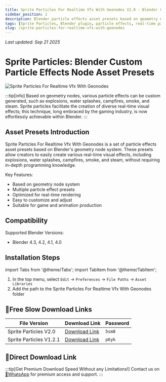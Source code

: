 ```yaml
---
title: Sprite Particles For Realtime Vfx With Geonodes V2.0 - Blender Custom Particle Effects Node Asset Presets
sidebar_position: 1
description: Blender particle effects asset presets based on geometry nodes, capable of creating various real-time visual effects such as explosions, water splashes, campfires, smoke, and steam.
tags: [Sprite Particles, Blender plugin, particle effects, real-time particles, explosion effects, geometry nodes, 3D effects, VFX assets, Blender effects]
slug: /sprite-particles-for-realtime-vfx-with-geonodes
---
```

<!--Above is frontmatter Part-generate depend on content meet Google Seo, you need to balance automation efficiency with Google's core ranking factors—especially E-E-A-T (Experience, Expertise, Authoritativeness, Trustworthiness) -->
*Last updated: Sep 21 2025*<!--generate depend on file modified time -->

<!--First Part-This is Title -->
# Sprite Particles: Blender Custom Particle Effects Node Asset Presets

<!--Second Part-This is First Banner -->
![Sprite Particles For Realtime Vfx With Geonodes](https://www.gfxcamp.com/wp-content/uploads/2025/07/Sprite-Particles-For-Realtime-Vfx-With-Geonodes.jpg)

:::tip[info]
Based on geometry nodes, various particle effects can be custom generated, such as explosions, water splashes, campfires, smoke, and steam. Sprite particles facilitate the creation of diverse real-time visual effects; this technique, long embraced by the gaming industry, is now effortlessly achievable within Blender.
:::

## Asset Presets Introduction

Sprite Particles For Realtime Vfx With Geonodes is a set of particle effects asset presets based on Blender's geometry node system. These presets allow creators to easily create various real-time visual effects, including explosions, water splashes, campfires, smoke, and steam, without requiring in-depth programming knowledge.

Key Features:
- Based on geometry node system
- Multiple particle effect presets
- Optimized for real-time rendering
- Easy to customize and adjust
- Suitable for game and animation production

## Compatibility

Supported Blender Versions:
- Blender 4.3, 4.2, 4.1, 4.0

## Installation Steps

import Tabs from '@theme/Tabs';
import TabItem from '@theme/TabItem';

<Tabs>
  <TabItem value="installation" label="Installation Instructions" default>
    <ol>
      <li>In the top menu, select <code>Edit</code> → <code>Preferences</code> → <code>File Paths</code> → <code>Asset Libraries</code></li>
      <li>Add the path to the Sprite Particles For Realtime Vfx With Geonodes folder</li>
    </ol>
  </TabItem>
</Tabs>

## 🐌Free Slow Download Links



| File Version | Download Link | Password |
|--------------|---------------|----------|
| Sprite Particles V2.0 | [Download Link](https://pan.baidu.com/s/1kK7yXykQYCDW6kELSKS0dQ?pwd=5sm8) | `5sm8` |
| Sprite Particles V1.2.1 | [Download Link](https://pan.baidu.com/s/1uNk2DGDMgaUSdJn5Fz5suw?pwd=p6yk) | `p6yk` |

## 🚀Direct Download Link
:::tip[Get Premium Download Speed Without any Limitations!]
Contact us on [💬WhatsApp](https://wa.me/+8613237610083) for premium  access and support.
:::